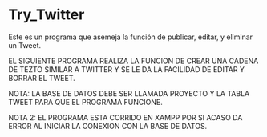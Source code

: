 # Try_Twitter
Este es un programa que asemeja la función de publicar, editar, y eliminar un Tweet.

EL SIGUIENTE PROGRAMA REALIZA LA FUNCION DE CREAR UNA CADENA DE TEZTO SIMILAR A TWITTER Y SE LE DA LA FACILIDAD
DE EDITAR Y BORRAR EL TWEET.

NOTA: LA BASE DE DATOS DEBE SER LLAMADA PROYECTO Y LA TABLA TWEET PARA QUE EL PROGRAMA FUNCIONE.

NOTA 2: EL PROGRAMA ESTA CORRIDO EN XAMPP POR SI ACASO DA ERROR AL INICIAR LA CONEXION CON LA BASE DE DATOS. 
